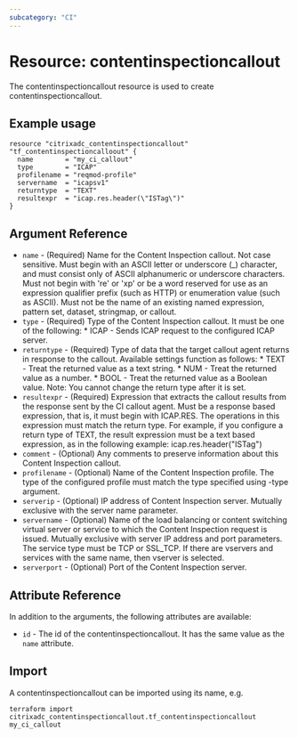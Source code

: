 ```yaml
---
subcategory: "CI"
---
```


# Resource: contentinspectioncallout

The contentinspectioncallout resource is used to create contentinspectioncallout.


## Example usage

```hcl
resource "citrixadc_contentinspectioncallout" "tf_contentinspectioncalloout" {
  name        = "my_ci_callout"
  type        = "ICAP"
  profilename = "reqmod-profile"
  servername  = "icapsv1"
  returntype  = "TEXT"
  resultexpr  = "icap.res.header(\"ISTag\")"
}

```


## Argument Reference

* `name` - (Required) Name for the Content Inspection callout. Not case sensitive. Must begin with an ASCII letter or underscore (_) character, and must consist only of ASCII alphanumeric or underscore characters. Must not begin with 're' or 'xp' or be a word reserved for use as an expression qualifier prefix (such as HTTP) or enumeration value (such as ASCII). Must not be the name of an existing named expression, pattern set, dataset, stringmap, or callout.
* `type` - (Required) Type of the Content Inspection callout. It must be one of the following: * ICAP - Sends ICAP request to the configured ICAP server.
* `returntype` - (Required) Type of data that the target callout agent returns in response to the callout. Available settings function as follows: * TEXT - Treat the returned value as a text string. * NUM - Treat the returned value as a number. * BOOL - Treat the returned value as a Boolean value. Note: You cannot change the return type after it is set.
* `resultexpr` - (Required) Expression that extracts the callout results from the response sent by the CI callout agent. Must be a response based expression, that is, it must begin with ICAP.RES. The operations in this expression must match the return type. For example, if you configure a return type of TEXT, the result expression must be a text based expression, as in the following example: icap.res.header("ISTag")
* `comment` - (Optional) Any comments to preserve information about this Content Inspection callout.
* `profilename` - (Optional) Name of the Content Inspection profile. The type of the configured profile must match the type specified using -type argument.
* `serverip` - (Optional) IP address of Content Inspection server. Mutually exclusive with the server name parameter.
* `servername` - (Optional) Name of the load balancing or content switching virtual server or service to which the Content Inspection request is issued. Mutually exclusive with server IP address and port parameters. The service type must be TCP or SSL_TCP. If there are vservers and services with the same name, then vserver is selected.
* `serverport` - (Optional) Port of the Content Inspection server.


## Attribute Reference

In addition to the arguments, the following attributes are available:

* `id` - The id of the contentinspectioncallout. It has the same value as the `name` attribute.


## Import

A contentinspectioncallout can be imported using its name, e.g.

```shell
terraform import citrixadc_contentinspectioncallout.tf_contentinspectioncallout my_ci_callout
```
